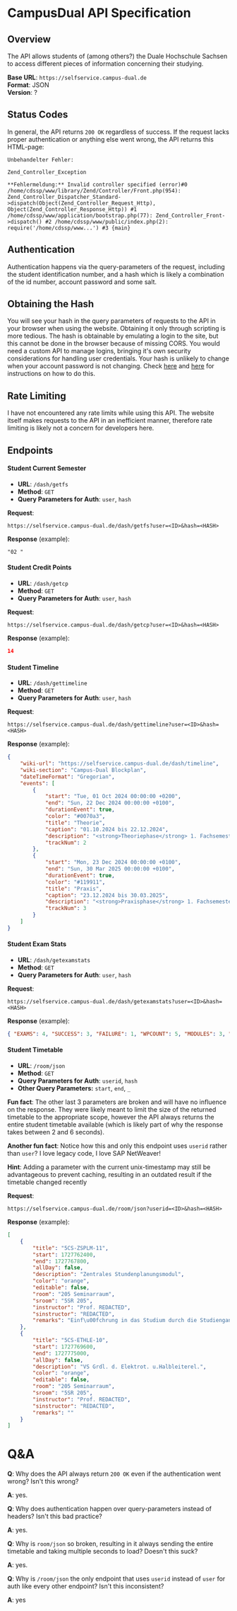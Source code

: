 # CampusDual API Specification

## Overview

The API allows students of (among others?) the Duale Hochschule Sachsen to access different pieces of information concerning their studying.

**Base URL**: `https://selfservice.campus-dual.de`  
**Format**: JSON  
**Version**: ?

## Status Codes

In general, the API returns `200 OK` regardless of success. If the request lacks proper authentication or anything else went wrong, the API returns this HTML-page:

```
Unbehandelter Fehler:

Zend_Controller_Exception

**Fehlermeldung:** Invalid controller specified (error)#0 /home/cdssp/www/library/Zend/Controller/Front.php(954): Zend_Controller_Dispatcher_Standard->dispatch(Object(Zend_Controller_Request_Http), Object(Zend_Controller_Response_Http)) #1 /home/cdssp/www/application/bootstrap.php(77): Zend_Controller_Front->dispatch() #2 /home/cdssp/www/public/index.php(2): require('/home/cdssp/www...') #3 {main}

```

## Authentication

Authentication happens via the query-parameters of the request, including the student identification number, and a hash which is likely a combination of the id number, account password and some salt.

## Obtaining the Hash

You will see your hash in the query parameters of requests to the API in your browser when using the website. Obtaining it only through scripting is more tedious.
The hash is obtainable by emulating a login to the site, but this cannot be done in the browser because of missing CORS. You would need a custom API to manage logins, bringing it's own security considerations for handling user credentials. Your hash is unlikely to change when your account password is not changing.
Check [here](https://github.com/Schrankian/campus-dual-app/issues/12#issuecomment-2399062382) and [here](https://github.com/probablyjassin/campusdual-api-specification/blob/main/hash.py) for instructions on how to do this.

## Rate Limiting

I have not encountered any rate limits while using this API. The website itself makes requests to the API in an inefficient manner, therefore rate limiting is likely not a concern for developers here.

## Endpoints

#### Student Current Semester

- **URL**: `/dash/getfs`
- **Method**: `GET`
- **Query Parameters for Auth**: `user`, `hash`

**Request**:

```text
https://selfservice.campus-dual.de/dash/getfs?user=<ID>&hash=<HASH>
```

**Response** (example):

```text
"02 "
```

#### Student Credit Points

- **URL**: `/dash/getcp`
- **Method**: `GET`
- **Query Parameters for Auth**: `user`, `hash`

**Request**:

```text
https://selfservice.campus-dual.de/dash/getcp?user=<ID>&hash=<HASH>
```

**Response** (example):

```json
14
```

#### Student Timeline

- **URL**: `/dash/gettimeline`
- **Method**: `GET`
- **Query Parameters for Auth**: `user`, `hash`

**Request**:

```text
https://selfservice.campus-dual.de/dash/gettimeline?user=<ID>&hash=<HASH>
```

**Response** (example):

```json
{
	"wiki-url": "https://selfservice.campus-dual.de/dash/timeline",
	"wiki-section": "Campus-Dual Blockplan",
	"dateTimeFormat": "Gregorian",
	"events": [
		{
			"start": "Tue, 01 Oct 2024 00:00:00 +0200",
			"end": "Sun, 22 Dec 2024 00:00:00 +0100",
			"durationEvent": true,
			"color": "#0070a3",
			"title": "Theorie",
			"caption": "01.10.2024 bis 22.12.2024",
			"description": "<strong>Theoriephase</strong> 1. Fachsemester<br>vom 01.10.2024 bis 22.12.2024",
			"trackNum": 2
		},
		{
			"start": "Mon, 23 Dec 2024 00:00:00 +0100",
			"end": "Sun, 30 Mar 2025 00:00:00 +0100",
			"durationEvent": true,
			"color": "#119911",
			"title": "Praxis",
			"caption": "23.12.2024 bis 30.03.2025",
			"description": "<strong>Praxisphase</strong> 1. Fachsemester<br>vom 23.12.2024 bis 30.03.2025",
			"trackNum": 3
		}
	]
}
```

#### Student Exam Stats

- **URL**: `/dash/getexamstats`
- **Method**: `GET`
- **Query Parameters for Auth**: `user`, `hash`

**Request**:

```text
https://selfservice.campus-dual.de/dash/getexamstats?user=<ID>&hash=<HASH>
```

**Response** (example):

```json
{ "EXAMS": 4, "SUCCESS": 3, "FAILURE": 1, "WPCOUNT": 5, "MODULES": 3, "BOOKED": 0, "MBOOKED": 4 }
```

#### Student Timetable

- **URL**: `/room/json`
- **Method**: `GET`
- **Query Parameters for Auth**: `userid`, `hash`
- **Other Query Parameters:** `start`, `end`, `_`

**Fun fact**: The other last 3 parameters are broken and will have no influence on the response. They were likely meant to limit the size of the returned timetable to the appropriate scope, however the API always returns the entire student timetable available (which is likely part of why the response takes between 2 and 6 seconds).

**Another fun fact**: Notice how this and only this endpoint uses `userid` rather than `user`?
I love legacy code, I love SAP NetWeaver!

**Hint**: Adding a parameter with the current unix-timestamp may still be advantageous to prevent caching, resulting in an outdated result if the timetable changed recently

**Request**:

```text
https://selfservice.campus-dual.de/room/json?userid=<ID>&hash=<HASH>
```

**Response** (example):

```json
[
	{
		"title": "5CS-ZSPLM-11",
		"start": 1727762400,
		"end": 1727767800,
		"allDay": false,
		"description": "Zentrales Stundenplanungsmodul",
		"color": "orange",
		"editable": false,
		"room": "205 Seminarraum",
		"sroom": "5SR 205",
		"instructor": "Prof. REDACTED",
		"sinstructor": "REDACTED",
		"remarks": "Einf\u00fchrung in das Studium durch die Studiengangleitung"
	},
	{
		"title": "5CS-ETHLE-10",
		"start": 1727769600,
		"end": 1727775000,
		"allDay": false,
		"description": "VS Grdl. d. Elektrot. u.Halbleiterel.",
		"color": "orange",
		"editable": false,
		"room": "205 Seminarraum",
		"sroom": "5SR 205",
		"instructor": "Prof. REDACTED",
		"sinstructor": "REDACTED",
		"remarks": ""
	}
]
```

# Q&A

**Q**: Why does the API always return `200 OK` even if the authentication went wrong? Isn't this wrong?

**A**: yes.

**Q**: Why does authentication happen over query-parameters instead of headers? Isn't this bad practice?

**A**: yes.

**Q**: Why is `room/json` so broken, resulting in it always sending the entire timetable and taking multiple seconds to load? Doesn't this suck?

**A**: yes.

**Q**: Why is `/room/json` the only endpoint that uses `userid` instead of `user` for auth like every other endpoint? Isn't this inconsistent?

**A**: yes

